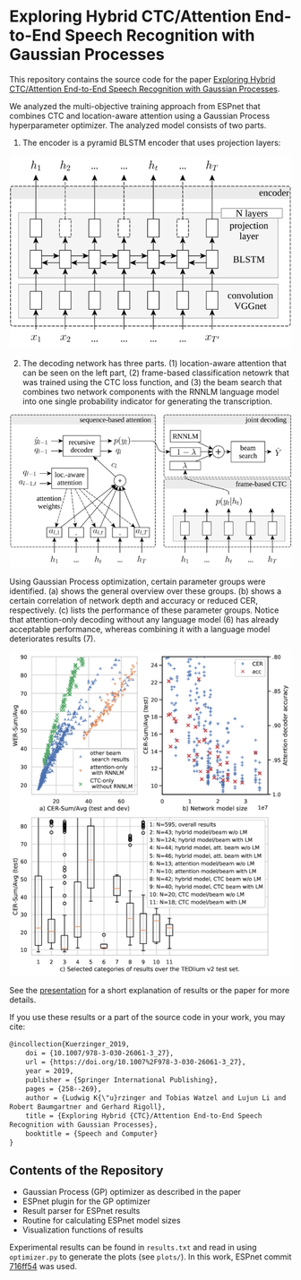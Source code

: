 # Exploring Hybrid CTC/Attention End-to-End Speech Recognition with Gaussian Processes

This repository contains the source code for the paper [Exploring Hybrid CTC/Attention End-to-End Speech Recognition with Gaussian Processes](https://link.springer.com/chapter/10.1007/978-3-030-26061-3_27).

We analyzed the multi-objective training approach from ESPnet that combines CTC and location-aware attention using a Gaussian Process hyperparameter optimizer. The analyzed model consists of two parts.

1. The encoder is a pyramid BLSTM encoder that uses projection layers:

![The Encoder Architecture](/plots/enc.png)


2. The decoding network has three parts. (1) location-aware attention that can be seen on the left part, (2) frame-based classification netowrk that was trained using the CTC loss function, and (3) the beam search that combines two network components with the RNNLM language model into one single probability indicator for generating the transcription.

![The CTC and Attention Networks](/plots/dec.png)

Using Gaussian Process optimization, certain parameter groups were identified. (a) shows the general overview over these groups. (b) shows a certain correlation of network depth and accuracy or reduced CER, respectively. (c) lists the performance of these parameter groups. Notice that attention-only decoding without any language model (6) has already acceptable performance, whereas combining it with a language model deteriorates results (7).

![Result Overview](/plots/seaborn.png)

See the [presentation](/2019_SPECOM_Exploring.pdf) for a short explanation of results or the paper for more details.

If you use these results or a part of the source code in your work, you may cite:

```
@incollection{Kuerzinger_2019,
	doi = {10.1007/978-3-030-26061-3_27},
	url = {https://doi.org/10.1007%2F978-3-030-26061-3_27},
	year = 2019,
	publisher = {Springer International Publishing},
	pages = {258--269},
	author = {Ludwig K{\"u}rzinger and Tobias Watzel and Lujun Li and Robert Baumgartner and Gerhard Rigoll},
	title = {Exploring Hybrid {CTC}/Attention End-to-End Speech Recognition with Gaussian Processes},
	booktitle = {Speech and Computer}
}
```


## Contents of the Repository

* Gaussian Process (GP) optimizer as described in the paper
* ESPnet plugin for the GP optimizer
* Result parser for ESPnet results
* Routine for calculating ESPnet model sizes
* Visualization functions of results

Experimental results can be found in `results.txt` and read in using `optimizer.py` to generate the plots (see `plots/`).
In this work, ESPnet commit [716ff54](https://github.com/espnet/espnet/commit/716ff548ed013c052a1f4596e4a291449412d21b) was used.
